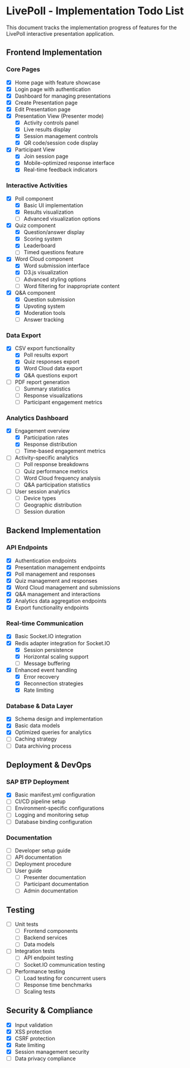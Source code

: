 # LivePoll - Implementation Todo List

This document tracks the implementation progress of features for the LivePoll interactive presentation application. 

## Frontend Implementation

### Core Pages
- [x] Home page with feature showcase
- [x] Login page with authentication
- [x] Dashboard for managing presentations
- [x] Create Presentation page
- [x] Edit Presentation page
- [x] Presentation View (Presenter mode)
  - [x] Activity controls panel
  - [x] Live results display
  - [x] Session management controls
  - [x] QR code/session code display
- [x] Participant View
  - [x] Join session page
  - [x] Mobile-optimized response interface
  - [x] Real-time feedback indicators

### Interactive Activities
- [x] Poll component
  - [x] Basic UI implementation
  - [x] Results visualization
  - [ ] Advanced visualization options
- [x] Quiz component
  - [x] Question/answer display
  - [x] Scoring system
  - [x] Leaderboard
  - [ ] Timed questions feature
- [x] Word Cloud component
  - [x] Word submission interface
  - [x] D3.js visualization
  - [ ] Advanced styling options
  - [ ] Word filtering for inappropriate content
- [x] Q&A component
  - [x] Question submission
  - [x] Upvoting system
  - [x] Moderation tools
  - [ ] Answer tracking

### Data Export
- [x] CSV export functionality
  - [x] Poll results export
  - [x] Quiz responses export
  - [x] Word Cloud data export
  - [x] Q&A questions export
- [ ] PDF report generation
  - [ ] Summary statistics
  - [ ] Response visualizations
  - [ ] Participant engagement metrics

### Analytics Dashboard
- [x] Engagement overview
  - [x] Participation rates
  - [x] Response distribution
  - [ ] Time-based engagement metrics
- [ ] Activity-specific analytics
  - [ ] Poll response breakdowns
  - [ ] Quiz performance metrics
  - [ ] Word Cloud frequency analysis
  - [ ] Q&A participation statistics
- [ ] User session analytics
  - [ ] Device types
  - [ ] Geographic distribution
  - [ ] Session duration

## Backend Implementation

### API Endpoints
- [x] Authentication endpoints
- [x] Presentation management endpoints
- [x] Poll management and responses
- [x] Quiz management and responses
- [x] Word Cloud management and submissions
- [x] Q&A management and interactions
- [x] Analytics data aggregation endpoints
- [x] Export functionality endpoints

### Real-time Communication
- [x] Basic Socket.IO integration
- [x] Redis adapter integration for Socket.IO
  - [x] Session persistence
  - [x] Horizontal scaling support
  - [ ] Message buffering
- [x] Enhanced event handling
  - [x] Error recovery
  - [x] Reconnection strategies
  - [x] Rate limiting

### Database & Data Layer
- [x] Schema design and implementation
- [x] Basic data models
- [x] Optimized queries for analytics
- [ ] Caching strategy
- [ ] Data archiving process

## Deployment & DevOps

### SAP BTP Deployment
- [x] Basic manifest.yml configuration
- [ ] CI/CD pipeline setup
- [ ] Environment-specific configurations
- [ ] Logging and monitoring setup
- [ ] Database binding configuration

### Documentation
- [ ] Developer setup guide
- [ ] API documentation
- [ ] Deployment procedure
- [ ] User guide
  - [ ] Presenter documentation
  - [ ] Participant documentation
  - [ ] Admin documentation

## Testing

- [ ] Unit tests
  - [ ] Frontend components
  - [ ] Backend services
  - [ ] Data models
- [ ] Integration tests
  - [ ] API endpoint testing
  - [ ] Socket.IO communication testing
- [ ] Performance testing
  - [ ] Load testing for concurrent users
  - [ ] Response time benchmarks
  - [ ] Scaling tests

## Security & Compliance

- [x] Input validation
- [x] XSS protection
- [x] CSRF protection
- [x] Rate limiting
- [x] Session management security
- [ ] Data privacy compliance